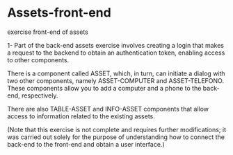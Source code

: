 # Assets-front-end
exercise front-end of assets


1-   Part of the back-end assets exercise involves creating a login that makes a request to the backend to obtain an authentication token, enabling access to other components.

There is a component called ASSET, which, in turn, can initiate a dialog with two other components, namely ASSET-COMPUTER and ASSET-TELEFONO. These components allow you to add a computer and a phone to the back-end, respectively.

There are also TABLE-ASSET and INFO-ASSET components that allow access to information related to the existing assets.

(Note that this exercise is not complete and requires further modifications; it was carried out solely for the purpose of understanding how to connect the back-end to the front-end and obtain a user interface.)
